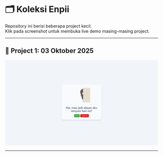 # 🗂️ Koleksi Enpii

Repository ini berisi beberapa project kecil.  
Klik pada screenshot untuk membuka live demo masing-masing project.

---

## 🚀 Project 1: 03 Oktober 2025
[![03 Oktober 2025](./screenshot/03-oktober-2025.png)](https://its-enpii.github.io/03-oktober-2025/)

---
